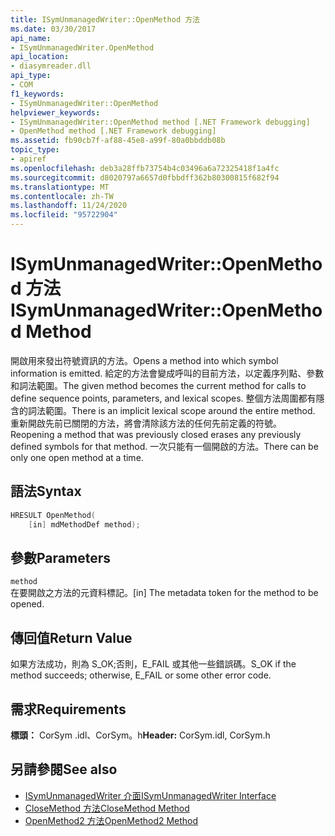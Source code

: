 ```yaml
---
title: ISymUnmanagedWriter::OpenMethod 方法
ms.date: 03/30/2017
api_name:
- ISymUnmanagedWriter.OpenMethod
api_location:
- diasymreader.dll
api_type:
- COM
f1_keywords:
- ISymUnmanagedWriter::OpenMethod
helpviewer_keywords:
- ISymUnmanagedWriter::OpenMethod method [.NET Framework debugging]
- OpenMethod method [.NET Framework debugging]
ms.assetid: fb90cb7f-af88-45e8-a99f-80a0bbddb08b
topic_type:
- apiref
ms.openlocfilehash: deb3a28ffb73754b4c03496a6a72325418f1a4fc
ms.sourcegitcommit: d8020797a6657d0fbbdff362b80300815f682f94
ms.translationtype: MT
ms.contentlocale: zh-TW
ms.lasthandoff: 11/24/2020
ms.locfileid: "95722904"
---
```

# <a name="isymunmanagedwriteropenmethod-method"></a><span data-ttu-id="2cee6-102">ISymUnmanagedWriter::OpenMethod 方法</span><span class="sxs-lookup"><span data-stu-id="2cee6-102">ISymUnmanagedWriter::OpenMethod Method</span></span>

<span data-ttu-id="2cee6-103">開啟用來發出符號資訊的方法。</span><span class="sxs-lookup"><span data-stu-id="2cee6-103">Opens a method into which symbol information is emitted.</span></span> <span data-ttu-id="2cee6-104">給定的方法會變成呼叫的目前方法，以定義序列點、參數和詞法範圍。</span><span class="sxs-lookup"><span data-stu-id="2cee6-104">The given method becomes the current method for calls to define sequence points, parameters, and lexical scopes.</span></span> <span data-ttu-id="2cee6-105">整個方法周圍都有隱含的詞法範圍。</span><span class="sxs-lookup"><span data-stu-id="2cee6-105">There is an implicit lexical scope around the entire method.</span></span> <span data-ttu-id="2cee6-106">重新開啟先前已關閉的方法，將會清除該方法的任何先前定義的符號。</span><span class="sxs-lookup"><span data-stu-id="2cee6-106">Reopening a method that was previously closed erases any previously defined symbols for that method.</span></span> <span data-ttu-id="2cee6-107">一次只能有一個開啟的方法。</span><span class="sxs-lookup"><span data-stu-id="2cee6-107">There can be only one open method at a time.</span></span>  
  
## <a name="syntax"></a><span data-ttu-id="2cee6-108">語法</span><span class="sxs-lookup"><span data-stu-id="2cee6-108">Syntax</span></span>  
  
```cpp  
HRESULT OpenMethod(  
    [in] mdMethodDef method);  
```  
  
## <a name="parameters"></a><span data-ttu-id="2cee6-109">參數</span><span class="sxs-lookup"><span data-stu-id="2cee6-109">Parameters</span></span>  

 `method`  
 <span data-ttu-id="2cee6-110">在要開啟之方法的元資料標記。</span><span class="sxs-lookup"><span data-stu-id="2cee6-110">[in] The metadata token for the method to be opened.</span></span>  
  
## <a name="return-value"></a><span data-ttu-id="2cee6-111">傳回值</span><span class="sxs-lookup"><span data-stu-id="2cee6-111">Return Value</span></span>  

 <span data-ttu-id="2cee6-112">如果方法成功，則為 S_OK;否則，E_FAIL 或其他一些錯誤碼。</span><span class="sxs-lookup"><span data-stu-id="2cee6-112">S_OK if the method succeeds; otherwise, E_FAIL or some other error code.</span></span>  
  
## <a name="requirements"></a><span data-ttu-id="2cee6-113">需求</span><span class="sxs-lookup"><span data-stu-id="2cee6-113">Requirements</span></span>  

 <span data-ttu-id="2cee6-114">**標頭：** CorSym .idl、CorSym。h</span><span class="sxs-lookup"><span data-stu-id="2cee6-114">**Header:** CorSym.idl, CorSym.h</span></span>  
  
## <a name="see-also"></a><span data-ttu-id="2cee6-115">另請參閱</span><span class="sxs-lookup"><span data-stu-id="2cee6-115">See also</span></span>

- [<span data-ttu-id="2cee6-116">ISymUnmanagedWriter 介面</span><span class="sxs-lookup"><span data-stu-id="2cee6-116">ISymUnmanagedWriter Interface</span></span>](isymunmanagedwriter-interface.md)
- [<span data-ttu-id="2cee6-117">CloseMethod 方法</span><span class="sxs-lookup"><span data-stu-id="2cee6-117">CloseMethod Method</span></span>](isymunmanagedwriter-closemethod-method.md)
- [<span data-ttu-id="2cee6-118">OpenMethod2 方法</span><span class="sxs-lookup"><span data-stu-id="2cee6-118">OpenMethod2 Method</span></span>](isymunmanagedwriter3-openmethod2-method.md)
